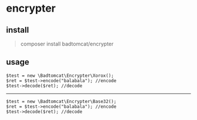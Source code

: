 # encrypter
## install
> composer install badtomcat/encrypter

## usage
```
$test = new \Badtomcat\Encrypter\Xorox();
$ret = $test->encode("balabala"); //encode
$test->decode($ret); //decode
```
----------------

```
$test = new \Badtomcat\Encrypter\Base32();
$ret = $test->encode("balabala"); //encode
$test->decode($ret); //decode
```

